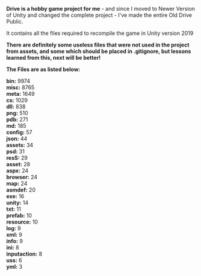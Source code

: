 **Drive is a hobby game project for me** - and since I moved to Newer Version of Unity and changed the complete project - I've made the entire Old Drive Public.

It contains all the files required to recompile the game in Unity version 2019

**There are definitely some useless files that were not used in the project from assets, and some which should be placed in .gitignore, but lessons learned from this, next will be better!**

**The Files are as listed below:**

**bin:** 9974 <br>
**misc:** 8765 <br>
**meta:** 1649 <br>
**cs:** 1029 <br>
**dll:** 838 <br>
**png:** 510 <br>
**pdb:** 271 <br>
**md:** 185 <br>
**config:** 57 <br>
**json:** 44 <br>
**assets:** 34 <br>
**psd:** 31 <br>
**resS:** 29 <br>
**asset:** 28 <br>
**aspx:** 24 <br>
**browser:** 24 <br>
**map:** 24 <br>
**asmdef:** 20 <br>
**exe:** 16 <br>
**unity:** 14 <br>
**txt:** 11 <br>
**prefab:** 10 <br>
**resource:** 10 <br>
**log:** 9 <br>
**xml:** 9 <br>
**info:** 9 <br>
**ini:** 8 <br>
**inputaction:** 8 <br>
**uss:** 6 <br>
**yml:** 3 <br>
